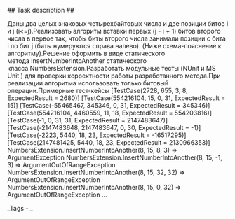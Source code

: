 ﻿﻿## Task description ##Даны два целых знаковых четырехбайтовых числа и две позиции битов i и j (i<=j).Реализовать алгоритм вставки первых (j - i + 1) битов второго числа в первое так, чтобы биты второго числа занимали позиции с бита i по бит j (биты нумеруются справа налево). (Ниже схема-пояснение к алгоритму).Решение оформить в виде статического метода InsertNumberIntoAnother статического класса NumbersExtension.Разработать модульные тесты (NUnit и MS Unit ) для проверки корректности работы разработанного метода.При реализации алгоритма использовать только битовый операции.Примерные тест-кейсы [TestCase(2728, 655, 3, 8, ExpectedResult = 2680)] [TestCase(554216104, 15, 0, 31, ExpectedResult = 15)] [TestCase(-55465467, 345346, 0, 31, ExpectedResult = 345346)] [TestCase(554216104, 4460559, 11, 18, ExpectedResult = 554203816)] [TestCase(-1, 0, 31, 31, ExpectedResult = 2147483647)] [TestCase(-2147483648, 2147483647, 0, 30, ExpectedResult = -1)] [TestCase(-2223, 5440, 18, 23, ExpectedResult = -16517295)] [TestCase(2147481425, 5440, 18, 23, ExpectedResult = 2130966353)] NumbersExtension.InsertNumberIntoAnother(8, 15, 8, 3) => ArgumentException NumbersExtension.InsertNumberIntoAnother(8, 15, -1, 3) => ArgumentOutOfRangeException NumbersExtension.InsertNumberIntoAnother(8, 15, 32, 32) => ArgumentOutOfRangeException NumbersExtension.InsertNumberIntoAnother(8, 15, 0, 32) => ArgumentOutOfRangeException ..._Tags - _
